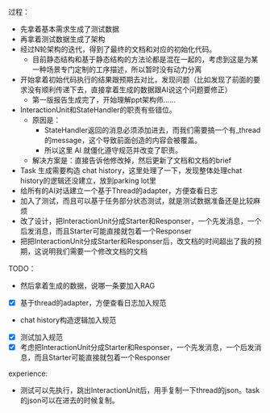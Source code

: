 过程：
- 先拿着基本需求生成了测试数据
- 再拿着测试数据生成了架构
- 经过N轮架构的迭代，得到了最终的文档和对应的初始化代码。
  - 目前静态结构和基于静态结构的方法论都是混在一起的，考虑到这是为某一种场景专门定制的工序描述，所以暂时没有动力分离
- 开始拿着初始代码执行的结果跟预期去对比，发现问题（比如发现了前面的要求没有顺利传递下去，直接拿着生成的数据跟AI说这个问题要修正）
  - 第一版报告生成完了，开始理解ppt架构师……
- InteractionUnit和StateHandler的职责有些错位。
  - 原因是：
    - StateHandler返回的消息必须添加进去，而我们需要搞一个有_thread的message，这个导致前面创造的内容会被覆盖。
    - 所以这里 AI 就僵化遵守规范并改变了职责。
  - 解决方案是：直接告诉他修改掉，然后更新了文档和文档的brief
- Task 生成需要构造 chat history，这里处理了一下，发现整体处理chat history的逻辑还没建立，放到parking lot里
- 给所有的AI对话建立一个基于Thread的adapter，方便查看日志
- 加入了测试，而且可以基于任务部分状态测试，就是测试数据准备还是比较麻烦
- 改了设计，把InteractionUnit分成Starter和Responser，一个先发消息，一个后发消息，而且Starter可能直接就包着一个Responser
- 把把InteractionUnit分成Starter和Responser后，改文档的时间超出了我的预期，这说明我们需要一个修改文档的文档

TODO：
- 然后拿着生成的数据，说哪一条要加入RAG
- [x] 基于thread的adapter，方便查看日志加入规范
- chat history构造逻辑加入规范
- [x] 测试加入规范
- [x] 考虑把InteractionUnit分成Starter和Responser，一个先发消息，一个后发消息，而且Starter可能直接就包着一个Responser

experience:

- 测试可以先执行，跳出InteractionUnit后，用手复制一下thread的json。task的json可以在进去的时候复制。